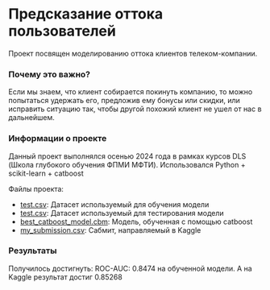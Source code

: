 # Предсказание оттока пользователей

Проект посвящен моделированию оттока клиентов телеком-компании. 
### Почему это важно?
Если мы знаем, что клиент собирается покинуть компанию, то можно попытаться удержать его, предложив ему бонусы или скидки, или исправить ситуацию так, чтобы другой похожий клиент не ушел от нас в дальнейшем.

### Информации о проекте
Данный проект выполнялся осенью 2024 года в рамках курсов DLS (Школа глубокого обучения ФПМИ МФТИ).
Использовался Python + scikit-learn + catboost

Файлы проекта:
- [test.csv](https://github.com/AgapovKS/pet_projects/blob/main/project_01_ml_boosting/train.csv): Датасет используемый для обучения модели
- [test.csv](https://github.com/AgapovKS/pet_projects/blob/main/project_01_ml_boosting/train.csv): Датасет используемый для тестирования модели
- [best_catboost_model.cbm](https://github.com/AgapovKS/pet_projects/blob/main/project_01_ml_boosting/best_catboost_model.cbm): Модель, обученная с помощью catboost
- [my_submission.csv](https://github.com/AgapovKS/pet_projects/blob/main/project_01_ml_boosting/my_submission.csv): Сабмит, направляемый в Kaggle

### Результаты
Получилось достигнуть: ROC-AUC: 0.8474 на обученной модели.
А на Kaggle результат достиг 0.85268
